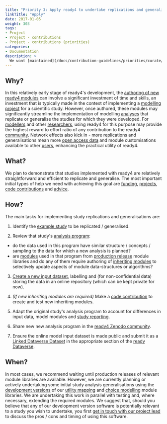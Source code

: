 ```yaml
---
title: "Priority 3: Apply ready4 to undertake replications and generalisations"
linkTitle: "Apply"
date: 2017-01-05
weight: 303
tags:
- Project
- Project - contributions
- Project - contributions (priorities)
categories:
- Documentation
description: >
  We want [maintained](/docs/contribution-guidelines/priorities/curate/) [production releases](/docs/getting-started/software/status/production-releases/) of ready4 [module libraries](/docs/getting-started/software/libraries/types/module/) to be used to implement [replications and generalisations](/docs/getting-started/concepts/reproducible-replicable-generalisable/) of the original studies for which that software was developed.
---
```


## Why?
In this relatively early stage of ready4's development, the [authoring of new ready4 modules](/docs/model/authoring-modules/) can involve a significant investment of time and skills, an investment that is typically made in the context of implementing a [modelling project](/docs/getting-started/concepts/project/) for a scientific study. However, once authored, these modules may significantly streamline the implementation of
modelling [analyses](/docs/analyses/) that replicate or generalise the studies for which they were developed. For [modellers](/docs/getting-started/users/modeller/) and other [researchers](/docs/getting-started/stakeholders/researchers/), using ready4 for this purpose may provide the highest reward to effort ratio of any contribution to the ready4 [community](/community/). Network effects also kick in - more replications and generalisations mean more [open access data](//docs/datasets/) and module customisations available to other [users](/docs/getting-started/users/), enhancing the practical utility of ready4.

## What?
We plan to demonstrate that studies implemented with ready4 are relatively straightforward and efficient to replicate and generalise. The most important initial types of help we need with achieving this goal are [funding](/docs/contribution-guidelines/contribution-types/funding/), [projects](/docs/contribution-guidelines/contribution-types/use/), [code contributions](/docs/contribution-guidelines/contribution-types/code/) and [advice](/docs/contribution-guidelines/contribution-types/advisory/).

## How?
The main tasks for implementing study replications and generalisations are:

1. Identify the [example study](/docs/examples/) to be replicated / generalised. 

2. Review that study's [analysis program](/docs/analyses/replication-code/):
- do the data used in this program have similar structure / concepts / sampling to the data for which a new analysis is planned?
- are [modules](/docs/getting-started/concepts/module/) used in that program from [production release](/docs/getting-started/software/status/production-releases/) module libraries and do any of them require authoring of [inheriting modules](/docs/framework/implementation/paradigm/object-oriented/#inheritence) to selectively update aspects of module data-structures or algorithms?

3. [Create a new input dataset](/docs/datasets/authoring-data/), labelling and (for non-confidential data) storing the data in an online repository (which can be kept private for now).

4. *(If new inheriting modules are required)* Make a [code contribution](/docs/contribution-guidelines/contribution-types/code/) to create and test new inheriting modules.

5. Adapt the original study's analysis program to account for differences in input data, model modules and [study reporting](/docs/analyses/authoring-analyses/scientific-summaries/).

6. Share new new analysis program in the [ready4 Zenodo community](https://zenodo.org/communities/ready4/).

7. Ensure the online model input dataset is made public and submit it as a [Linked Dataverse Dataset](/docs/datasets/finding-data/ingest/#3-concepts) in the appropriate section of the [ready Dataverse](https://dataverse.harvard.edu/dataverse/ready4).


## When?
In most cases, we recommend waiting until production releases of relevant module libraries are available. However, we are currently planning or actively undertaking some initial study analysis generalisations using the [development versions](/docs/getting-started/software/status/development-releases/) of our [utility mapping](/docs/model/using-modules/people/map-to-utility/) and [choice modelling](/docs/model/using-modules/people/predict-choice/) module libraries. We are undertaking this work in parallel with testing and, where necessary, extending the required modules. We suggest that, should you believe that any of our development version software is potentially relevant to a study you wish to undertake, you first [get in touch with our project lead](https://mph-economist.netlify.app/#contact) to discuss the pros / cons and timing of using this software.